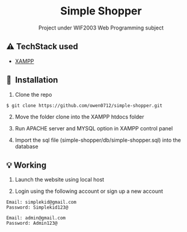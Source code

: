 <h1 align="center">Simple Shopper</h1>

<p align="center">Project under WIF2003 Web Programming subject</p>

## :warning: TechStack used

- [XAMPP](https://www.apachefriends.org/index.html)

## 🚀&nbsp; Installation
1. Clone the repo
```
$ git clone https://github.com/owen0712/simple-shopper.git
```

2. Move the folder clone into the XAMPP htdocs folder

3. Run APACHE server and MYSQL option in XAMPP control panel

4. Import the sql file (simple-shopper/db/simple-shopper.sql) into the database

## :bulb: Working

1. Launch the website using local host

2. Login using the following account or sign up a new account
```
Email: simplekid@gmail.com
Password: Simplekid123@
```

```
Email: admin@gmail.com
Password: Admin123@
```
